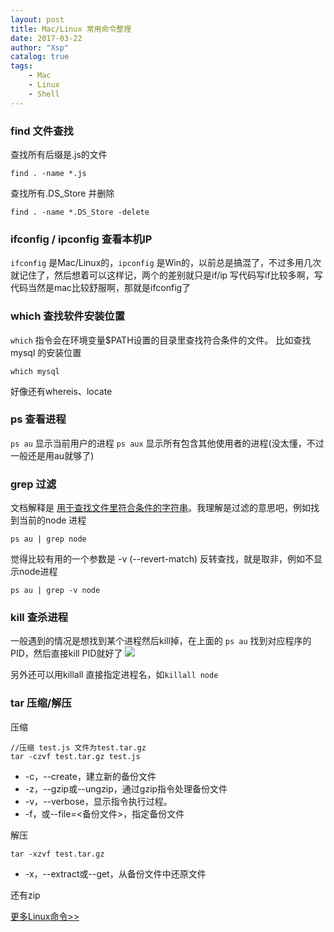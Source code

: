 ```yaml
---
layout: post
title: Mac/Linux 常用命令整理
date: 2017-03-22
author: "Xsp"
catalog: true
tags:
    - Mac
    - Linux
    - Shell
---
```



### find 文件查找

查找所有后缀是.js的文件 
```
find . -name *.js
```
查找所有.DS_Store 并删除
```
find . -name *.DS_Store -delete
```

### ifconfig / ipconfig 查看本机IP

`ifconfig` 是Mac/Linux的，`ipconfig` 是Win的，以前总是搞混了，不过多用几次就记住了，然后想着可以这样记，两个的差别就只是if/ip 写代码写if比较多啊，写代码当然是mac比较舒服啊，那就是ifconfig了

### which 查找软件安装位置

`which` 指令会在环境变量$PATH设置的目录里查找符合条件的文件。
比如查找mysql 的安装位置 
```
which mysql
```

好像还有whereis、locate

### ps 查看进程

```ps au``` 显示当前用户的进程
```ps aux``` 显示所有包含其他使用者的进程(没太懂，不过一般还是用au就够了)

### grep 过滤

文档解释是 [用于查找文件里符合条件的字符串](http://www.runoob.com/linux/linux-comm-grep.html)。我理解是过滤的意思吧，例如找到当前的node 进程 
``` 
ps au | grep node
```
觉得比较有用的一个参数是 -v (--revert-match) 反转查找，就是取非，例如不显示node进程
``` 
ps au | grep -v node
``` 

### kill 查杀进程

一般遇到的情况是想找到某个进程然后kill掉，在上面的 ```ps au``` 找到对应程序的PID，然后直接kill PID就好了
![](/img/post/2017-03-22-mac-linux-command-1.png)

另外还可以用killall 直接指定进程名，如`killall node`

### tar 压缩/解压

压缩
```
//压缩 test.js 文件为test.tar.gz
tar -czvf test.tar.gz test.js
```
+ -c，--create，建立新的备份文件
+ -z，--gzip或--ungzip，通过gzip指令处理备份文件
+ -v，--verbose，显示指令执行过程。
+ -f，或--file=<备份文件>，指定备份文件


解压

```
tar -xzvf test.tar.gz
```
+ -x，--extract或--get，从备份文件中还原文件

还有zip

[更多Linux命令>>](http://www.runoob.com/linux/linux-command-manual.html)

